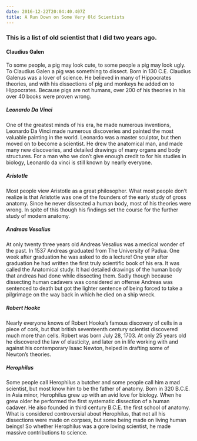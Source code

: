 ```yaml
---
date: 2016-12-22T20:04:40.407Z
title: A Run Down on Some Very Old Scientists
---
```


### This is a list of old scientist that I did two years ago.
#### Claudius Galen

To some people, a pig may look cute, to some people a pig may look ugly. To Claudius Galen a pig was something to dissect. Born in 130 C.E. Claudius Galenus was a lover of science. He believed in many of Hippocrates theories, and with his dissections of pig and monkeys he added on to Hippocrates. Because pigs are not humans, over 200 of his theories in his over 40 books were proven wrong.

##### Leonardo Da Vinci

One of the greatest minds of his era, he made numerous inventions, Leonardo Da Vinci made numerous discoveries and painted the most valuable painting in the world. Leonardo was a master sculptor, but then moved on to become a scientist. He drew the anatomical man, and made many new discoveries, and detailed drawings of many organs and body structures. For a man who we don’t give enough credit to for his studies in biology, Leonardo da vinci is still known by nearly everyone.

##### Aristotle
Most people view Aristotle as a great philosopher. What most people don’t realize is that Aristotle was one of the founders of the early study of gross anatomy. Since he never dissected a human body, most of his theories were wrong. In spite of this though his findings set the course for the further study of modern anatomy.

##### Andreas Vesalius
At only twenty three years old Andreas Vesalius was a medical wonder of the past. In 1537 Andreas graduated from The University of Padua. One week after graduation he was asked to do a lecture! One year after graduation he had written the first truly scientific book of his era. It was called the Anatomical study. It had detailed drawings of the human body that andreas had done while dissecting them. Sadly though because dissecting human cadavers was considered an offense Andreas was sentenced to death but got the lighter sentence of being forced to take a pilgrimage on the way back in which he died on a ship wreck.

##### Robert Hooke
Nearly everyone knows of Robert Hooke’s famous discovery of cells in a piece of cork, but that british seventeenth century scientist discovered much more than cells. Robert was born July 28, 1703. At only 25 years old he discovered the law of elasticity, and later on in life working with and against his contemporary Isaac Newton, helped in drafting some of Newton’s theories.

##### Herophilus
Some people call Herophilus a butcher and some people call him a mad scientist, but most know him to be the father of anatomy. Born in 320 B.C.E. in Asia minor, Herophilus grew up with an avid love for biology. When he grew older he performed the first systematic dissection of a human cadaver. He also founded in third century B.C.E. the first school of anatomy. What is considered controversial about Herophilus, that not all his dissections were made on corpses, but some being made on living human beings! So whether Herophilus was a gore loving scientist, he made massive contributions to science.
